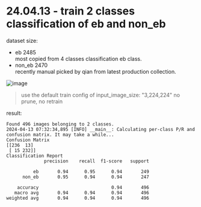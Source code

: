 # 24.04.13 - train 2 classes classification of eb and non_eb
dataset size:
* eb 2485    
  most copied from 4 classes classification eb class.
* non_eb 2470    
  recently manual picked by qian from latest production collection.
  
![image](https://github.com/shaojun/open_docs/assets/3241829/8b2925ec-432a-4b29-b0e9-177d6ab62533)

> use the default train config of input_image_size: "3,224,224"
> no prune, no retrain

result:
```
Found 496 images belonging to 2 classes.
2024-04-13 07:32:34,895 [INFO] __main__: Calculating per-class P/R and confusion matrix. It may take a while...
Confusion Matrix
[[236  13]
 [ 15 232]]
Classification Report
              precision    recall  f1-score   support

          eb       0.94      0.95      0.94       249
      non_eb       0.95      0.94      0.94       247

    accuracy                           0.94       496
   macro avg       0.94      0.94      0.94       496
weighted avg       0.94      0.94      0.94       496
```

